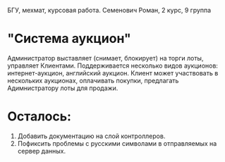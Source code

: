 БГУ, мехмат, курсовая работа.
Семенович Роман, 2 курс, 9 группа

# "Система аукцион"
Администратор выставляет (снимает, блокирует) на торги лоты, управляет Клиентами. Поддерживается несколько видов аукционов: интернет-аукцион, английский аукцион. Клиент может участвовать в нескольких аукционах, оплачивать покупки, предлагать Адимнистратору лоты для продажи.

# Осталось: 
1. Добавить документацию на слой контроллеров.
2. Пофиксить проблемы с русскими символами в отправляемых на сервер данных.
